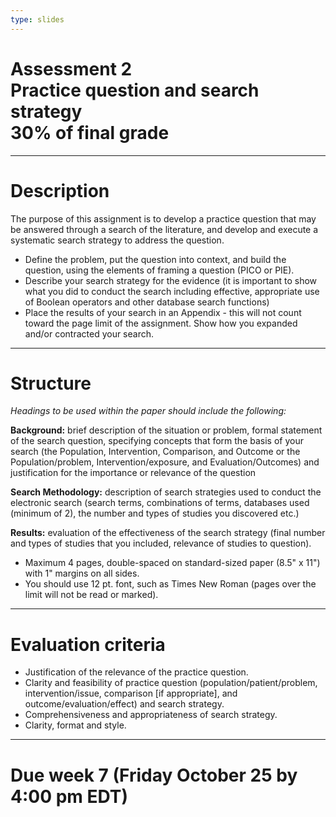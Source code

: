```yaml
---
type: slides
---
```


# Assessment 2<br>Practice question and search strategy<br>30% of final grade

---
# Description

The purpose of this assignment is to develop a practice question that may be answered through a search of the literature, and develop and execute a systematic search strategy to address the question. 

- Define the problem, put the question into context, and build the question, using the elements of framing a question (PICO or PIE). 
- Describe your search strategy for the evidence (it is important to show what you did to conduct the search including effective, appropriate use of Boolean operators and other database search functions)
- Place the results of your search in an Appendix - this will not count toward the page limit of the assignment. Show how you expanded and/or contracted your search. 

---

# Structure

*Headings to be used within the paper should include the following:*

**Background:** brief description of the situation or problem, formal statement of the search question, specifying concepts that form the basis of your search (the Population, Intervention, Comparison, and Outcome or the Population/problem, Intervention/exposure, and Evaluation/Outcomes) and justification for the importance or relevance of the question

**Search Methodology:** description of search strategies used to conduct the electronic search (search terms, combinations of terms, databases used (minimum of 2), the number and types of studies you discovered etc.)

**Results:** evaluation of the effectiveness of the search strategy (final number and types of studies that you included, relevance of studies to question).

- Maximum 4 pages, double-spaced on standard-sized paper (8.5" x 11") with 1" margins on all sides. 
- You should use 12 pt. font, such as Times New Roman (pages over the limit will not be read or marked).

---

# Evaluation criteria

-	Justification of the relevance of the practice question. 
-	Clarity and feasibility of practice question (population/patient/problem, intervention/issue, comparison [if appropriate], and outcome/evaluation/effect) and search strategy.
-	Comprehensiveness and appropriateness of search strategy. 
-	Clarity, format and style.

---

# Due week 7 (Friday October 25 by 4:00 pm EDT)



